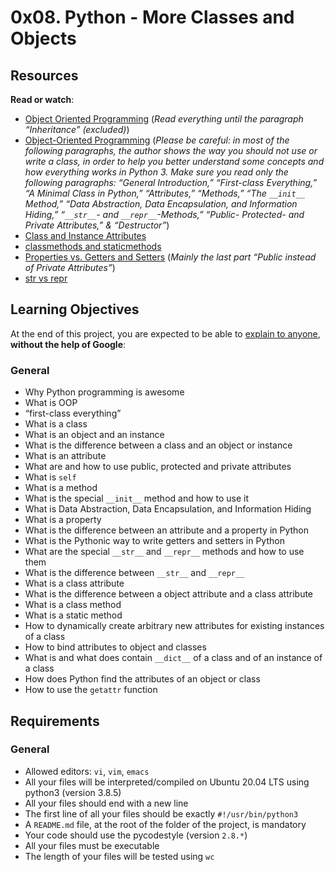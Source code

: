 
# 0x08. Python - More Classes and Objects
## Resources

**Read or watch**:

-   [Object Oriented Programming](https://intranet.hbtn.io/rltoken/VlISluyXK-teEwwPCu2tlg "Object Oriented Programming")  (_Read everything until the paragraph “Inheritance” (excluded)_)
-   [Object-Oriented Programming](https://intranet.hbtn.io/rltoken/zerKovWZrKMKWx0OVZBchw "Object-Oriented Programming")  (_Please be careful: in most of the following paragraphs, the author shows the way you should not use or write a class, in order to help you better understand some concepts and how everything works in Python 3. Make sure you read only the following paragraphs: “General Introduction,” “First-class Everything,” “A Minimal Class in Python,” “Attributes,” “Methods,” “The  `__init__`  Method,” “Data Abstraction, Data Encapsulation, and Information Hiding,” “`__str__`- and  `__repr__`-Methods,” “Public- Protected- and Private Attributes,” & “Destructor”_)
-   [Class and Instance Attributes](https://intranet.hbtn.io/rltoken/tBuuWfzA2PIFAmX8X65YZg "Class and Instance Attributes")
-   [classmethods and staticmethods](https://intranet.hbtn.io/rltoken/ce7aZMwzugNBFgfYxNxwCw "classmethods and staticmethods")
-   [Properties vs. Getters and Setters](https://intranet.hbtn.io/rltoken/sOlKSeY2hI6Ppf_hExxJvw "Properties vs. Getters and Setters")  (_Mainly the last part “Public instead of Private Attributes”_)
-   [str vs repr](https://intranet.hbtn.io/rltoken/BnqS9rZ4oYsX_QMzgHNa8A "str vs repr")

## Learning Objectives

At the end of this project, you are expected to be able to  [explain to anyone](https://intranet.hbtn.io/rltoken/XAZQeGUjBYlhagBCUHKasQ "explain to anyone"),  **without the help of Google**:

### General

-   Why Python programming is awesome
-   What is OOP
-   “first-class everything”
-   What is a class
-   What is an object and an instance
-   What is the difference between a class and an object or instance
-   What is an attribute
-   What are and how to use public, protected and private attributes
-   What is  `self`
-   What is a method
-   What is the special  `__init__`  method and how to use it
-   What is Data Abstraction, Data Encapsulation, and Information Hiding
-   What is a property
-   What is the difference between an attribute and a property in Python
-   What is the Pythonic way to write getters and setters in Python
-   What are the special  `__str__`  and  `__repr__`  methods and how to use them
-   What is the difference between  `__str__`  and  `__repr__`
-   What is a class attribute
-   What is the difference between a object attribute and a class attribute
-   What is a class method
-   What is a static method
-   How to dynamically create arbitrary new attributes for existing instances of a class
-   How to bind attributes to object and classes
-   What is and what does contain  `__dict__`  of a class and of an instance of a class
-   How does Python find the attributes of an object or class
-   How to use the  `getattr`  function

## Requirements

### General

-   Allowed editors:  `vi`,  `vim`,  `emacs`
-   All your files will be interpreted/compiled on Ubuntu 20.04 LTS using python3 (version 3.8.5)
-   All your files should end with a new line
-   The first line of all your files should be exactly  `#!/usr/bin/python3`
-   A  `README.md`  file, at the root of the folder of the project, is mandatory
-   Your code should use the pycodestyle (version  `2.8.*`)
-   All your files must be executable
-   The length of your files will be tested using  `wc`
